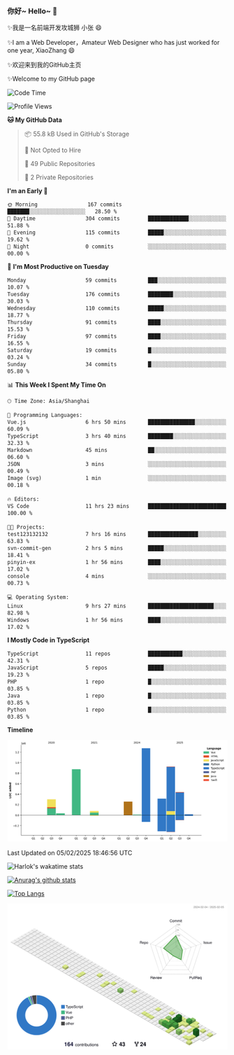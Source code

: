 ### 你好~ Hello~ 👋

✨我是一名前端开发攻城狮 小张 😄

✨I am a Web Developer，Amateur Web Designer who has just worked for one year, XiaoZhang 😄

✨欢迎来到我的GitHub主页

✨Welcome to my GitHub page
<!--
**7148505/7148505** is a ✨ _special_ ✨ repository because its `README.md` (this file) appears on your GitHub profile.

Here are some ideas to get you started:

- 🔭 I’m currently working on ...
- 🌱 I’m currently learning ...
- 👯 I’m looking to collaborate on ...
- 🤔 I’m looking for help with ...
- 💬 Ask me about ...
- 📫 How to reach me: ...
- 😄 Pronouns: ...
- ⚡ Fun fact: ...
-->

<!--START_SECTION:waka-->
![Code Time](http://img.shields.io/badge/Code%20Time-2%2C650%20hrs%2013%20mins-blue)

![Profile Views](http://img.shields.io/badge/Profile%20Views-0-blue)

**🐱 My GitHub Data** 

> 📦 55.8 kB Used in GitHub's Storage 
 > 
> 🚫 Not Opted to Hire
 > 
> 📜 49 Public Repositories 
 > 
> 🔑 2 Private Repositories 
 > 
**I'm an Early 🐤** 

```text
🌞 Morning                167 commits         ███████░░░░░░░░░░░░░░░░░░   28.50 % 
🌆 Daytime                304 commits         █████████████░░░░░░░░░░░░   51.88 % 
🌃 Evening                115 commits         █████░░░░░░░░░░░░░░░░░░░░   19.62 % 
🌙 Night                  0 commits           ░░░░░░░░░░░░░░░░░░░░░░░░░   00.00 % 
```
📅 **I'm Most Productive on Tuesday** 

```text
Monday                   59 commits          ███░░░░░░░░░░░░░░░░░░░░░░   10.07 % 
Tuesday                  176 commits         ████████░░░░░░░░░░░░░░░░░   30.03 % 
Wednesday                110 commits         █████░░░░░░░░░░░░░░░░░░░░   18.77 % 
Thursday                 91 commits          ████░░░░░░░░░░░░░░░░░░░░░   15.53 % 
Friday                   97 commits          ████░░░░░░░░░░░░░░░░░░░░░   16.55 % 
Saturday                 19 commits          █░░░░░░░░░░░░░░░░░░░░░░░░   03.24 % 
Sunday                   34 commits          █░░░░░░░░░░░░░░░░░░░░░░░░   05.80 % 
```


📊 **This Week I Spent My Time On** 

```text
🕑︎ Time Zone: Asia/Shanghai

💬 Programming Languages: 
Vue.js                   6 hrs 50 mins       ███████████████░░░░░░░░░░   60.09 % 
TypeScript               3 hrs 40 mins       ████████░░░░░░░░░░░░░░░░░   32.33 % 
Markdown                 45 mins             ██░░░░░░░░░░░░░░░░░░░░░░░   06.60 % 
JSON                     3 mins              ░░░░░░░░░░░░░░░░░░░░░░░░░   00.49 % 
Image (svg)              1 min               ░░░░░░░░░░░░░░░░░░░░░░░░░   00.18 % 

🔥 Editors: 
VS Code                  11 hrs 23 mins      █████████████████████████   100.00 % 

🐱‍💻 Projects: 
test123132132            7 hrs 16 mins       ████████████████░░░░░░░░░   63.83 % 
svn-commit-gen           2 hrs 5 mins        █████░░░░░░░░░░░░░░░░░░░░   18.41 % 
pinyin-ex                1 hr 56 mins        ████░░░░░░░░░░░░░░░░░░░░░   17.02 % 
console                  4 mins              ░░░░░░░░░░░░░░░░░░░░░░░░░   00.73 % 

💻 Operating System: 
Linux                    9 hrs 27 mins       █████████████████████░░░░   82.98 % 
Windows                  1 hr 56 mins        ████░░░░░░░░░░░░░░░░░░░░░   17.02 % 
```

**I Mostly Code in TypeScript** 

```text
TypeScript               11 repos            ███████████░░░░░░░░░░░░░░   42.31 % 
JavaScript               5 repos             █████░░░░░░░░░░░░░░░░░░░░   19.23 % 
PHP                      1 repo              █░░░░░░░░░░░░░░░░░░░░░░░░   03.85 % 
Java                     1 repo              █░░░░░░░░░░░░░░░░░░░░░░░░   03.85 % 
Python                   1 repo              █░░░░░░░░░░░░░░░░░░░░░░░░   03.85 % 
```



**Timeline**

![Lines of Code chart](https://raw.githubusercontent.com/littleCareless/littleCareless/master/assets/bar_graph.png)


 Last Updated on 05/02/2025 18:46:56 UTC
<!--END_SECTION:waka-->
![Harlok's wakatime stats](https://github-readme-stats.vercel.app/api/wakatime?username=littleCareless)

[![Anurag's github stats](https://github-readme-stats.vercel.app/api?username=littleCareless)](https://github.com/anuraghazra/github-readme-stats)

[![Top Langs](https://github-readme-stats.vercel.app/api/top-langs/?username=littleCareless&layout=compact)](https://github.com/anuraghazra/github-readme-stats)

![](./profile-3d-contrib/profile-green-animate.svg)
